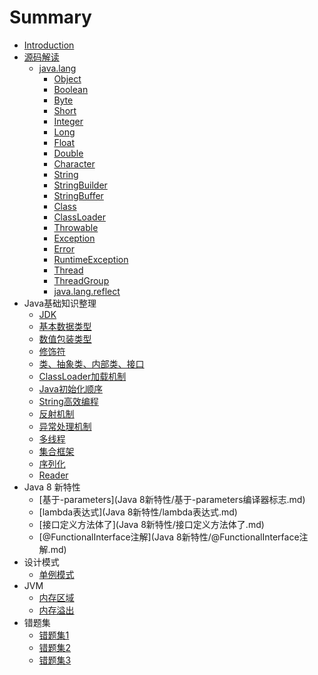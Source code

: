 # Summary

* [Introduction](README.md)
* [源码解读](源码解读/introduction.md)
    * [java.lang](源码解读/java.lang/java-lang.md)
        * [Object](源码解读/java.lang/Object.md)
        * [Boolean](源码解读/java.lang/Boolean.md)
        * [Byte](源码解读/java.lang/Byte.md)
        * [Short](源码解读/java.lang/Short.md)
        * [Integer](源码解读/java.lang/Integer.md)
        * [Long](源码解读/java.lang/Long.md)
        * [Float](源码解读/java.lang/Float.md)
        * [Double](源码解读/java.lang/Double.md)
        * [Character](源码解读/java.lang/Character.md)
        * [String](源码解读/java.lang/String.md)
        * [StringBuilder](源码解读/java.lang/StringBuilder.md)
        * [StringBuffer](源码解读/java.lang/StringBuffer.md)
        * [Class](源码解读/java.lang/Class.md)
        * [ClassLoader](源码解读/java.lang/ClassLoader.md)
        * [Throwable](源码解读/java.lang/Throwable.md)
        * [Exception](源码解读/java.lang/Exception.md)
        * [Error](源码解读/java.lang/Error.md)
        * [RuntimeException](源码解读/java.lang/RuntimeException.md)
        * [Thread](源码解读/java.lang/Thread.md)
        * [ThreadGroup](源码解读/java.lang/ThreadGroup.md)
        * [java.lang.reflect](源码解读/java.lang/java.lang.reflect/java.lang.reflect.md)
* Java基础知识整理
    * [JDK](Java基础知识整理/JDK.md)
    * [基本数据类型](Java基础知识整理/基本数据类型.md)
    * [数值包装类型](Java基础知识整理/数值包装类型.md)
    * [修饰符](Java基础知识整理/修饰符.md)
    * [类、抽象类、内部类、接口](Java基础知识整理/类、抽象类、内部类、接口.md)
    * [ClassLoader加载机制](Java基础知识整理/ClassLoader加载机制.md)
    * [Java初始化顺序](Java基础知识整理/Java初始化顺序.md)
    * [String高效编程](Java基础知识整理/String高效编程.md)
    * [反射机制](Java基础知识整理/反射机制.md)
    * [异常处理机制](Java基础知识整理/异常处理机制.md)
    * [多线程](Java基础知识整理/多线程.md)
    * [集合框架](Java基础知识整理/集合框架.md)
    * [序列化](Java基础知识整理/序列化.md)
    * [Reader](Java基础知识整理/Reader.md)
* Java 8 新特性
    * [基于-parameters](Java 8新特性/基于-parameters编译器标志.md)
    * [lambda表达式](Java 8新特性/lambda表达式.md)
    * [接口定义方法体了](Java 8新特性/接口定义方法体了.md)
    * [@FunctionalInterface注解](Java 8新特性/@FunctionalInterface注解.md)
* 设计模式
    * [单例模式](设计模式/单例模式.md)
* JVM
    * [内存区域](JVM/内存区域.md)
    * [内存溢出](JVM/内存溢出.md)
* 错题集
    * [错题集1](错题集/错题集1.md)
    * [错题集2](错题集/错题集2.md)
    * [错题集3](错题集/错题集3.md)
